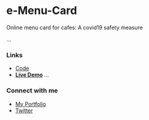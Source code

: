 # e-Menu-Card
Online menu card for cafes: A covid19 safety measure

...
### Links
- [Code](https://github.com/Tanay-J/e-Menu-Card)
- **[Live Demo](https://e-menucard.netlify.app/)**
...
### Connect with me

- [My Portfolio](https://tanayj.netlify.app) 
- [Twitter](https://twitter.com/tanayj9)

